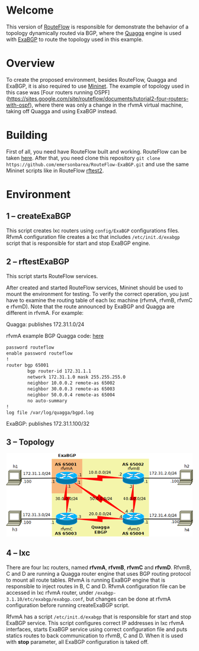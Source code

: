 # Welcome

This version of [RouteFlow](http://cpqd.github.io/RouteFlow/) is responsible for demonstrate the behavior of a topology dynamically routed via BGP, where the [Quagga](http://www.nongnu.org/quagga/) engine is used with [ExaBGP](https://code.google.com/p/exabgp/) to route the topology used in this example.

# Overview

To create the proposed environment, besides RouteFlow, Quagga and ExaBGP, it is also required to use [Mininet](http://mininet.org/). The example of topology used in this case was [Four routers running OSPF] (https://sites.google.com/site/routeflow/documents/tutorial2-four-routers-with-ospf), where there was only a change in the rfvmA virtual machine, taking off Quagga and using ExaBGP instead.

# Building

First of all, you need have RouteFlow built and working. RouteFlow can be taken [here](https://github.com/CPqD/RouteFlow/blob/master/README.md#building). After that, you need clone this repository `git clone https://github.com/emersonbarea/RouteFlow-ExaBGP.git` and use the same Mininet scripts like in RouteFlow [rftest2](https://sites.google.com/site/routeflow/documents/tutorial2-four-routers-with-ospf).

# Environment

## 1 – createExaBGP

This script creates lxc routers using `config/ExaBGP` configurations files. RfvmA configuration file creates a lxc that includes `/etc/init.d/exabgp` script that is responsible for start and stop ExaBGP engine.

## 2 – rftestExaBGP

This script starts RouteFlow services.

After created and started RouteFlow services, Mininet should be used to mount the environment for testing. To verify the correct operation, you just have to examine the routing table of each lxc machine (rfvmA, rfvmB, rfvmC e rfvmD). Note that the route announced by ExaBGP and Quagga are different in rfvmA. For example:

Quagga: publishes 172.31.1.0/24

rfvmA example BGP Quagga code: [here](https://github.com/emersonbarea/RouteFlow-ExaBGP/blob/master/config/ExaBGP/rfvmA/rootfs/etc/quagga/bgpd.conf)

```
password routeflow
enable password routeflow
!
router bgp 65001
        bgp router-id 172.31.1.1
        network 172.31.1.0 mask 255.255.255.0
        neighbor 10.0.0.2 remote-as 65002
        neighbor 30.0.0.3 remote-as 65003
        neighbor 50.0.0.4 remote-as 65004
        no auto-summary
!
log file /var/log/quagga/bgpd.log
```

ExaBGP: publishes 172.31.1.100/32



## 3 – Topology

![Topology](/RouteFlow-ExaBGP_Topology.png)


## 4 – lxc

There are four lxc routers, named **rfvmA**, **rfvmB**, **rfvmC** and **rfvmD**. RfvmB, C and D are running a Quagga router engine that uses BGP routing protocol to mount all route tables. RfvmA is running ExaBGP engine that is responsible to inject routes in B, C and D. RfvmA configuration file can be accessed in lxc rfvmA router, under `/exabgp-3.1.10/etc/exabgp/exabgp.conf`, but changes can be done at rfvmA configuration before running createExaBGP script.

RfvmA has a script `/etc/init.d/exabgp` that is responsible for start and stop ExaBGP service. This script configures correct IP addresses in lxc rfvmA interfaces, starts ExaBGP service using correct configuration file and puts statics routes to back communication to rfvmB, C and D. When it is used with **stop** parameter, all ExaBGP configuration is taked off.
